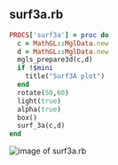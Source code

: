 
## surf3a.rb

```ruby
PROCS['surf3a'] = proc do
  c = MathGL::MglData.new
  d = MathGL::MglData.new
  mgls_prepare3d(c,d)
  if !$mini
    title("Surf3A plot")
  end
  rotate(50,60)
  light(true)
  alpha(true)
  box()
  surf_3a(c,d)
end


```
![image of surf3a.rb](https://raw.github.com/masa16/ruby-mathgl-sample/master/samples/surf3a/surf3a.png)

